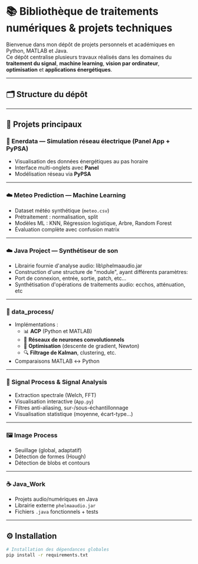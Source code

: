 # 📚 Bibliothèque de traitements numériques & projets techniques

Bienvenue dans mon dépôt de projets personnels et académiques en Python, MATLAB et Java.  
Ce dépôt centralise plusieurs travaux réalisés dans les domaines du **traitement du signal**, **machine learning**, **vision par ordinateur**, **optimisation** et **applications énergétiques**.

---

## 🗂️ Structure du dépôt

---

## 🚀 Projets principaux

### 🔋 Enerdata — Simulation réseau électrique (Panel App + PyPSA)
- Visualisation des données énergétiques au pas horaire
- Interface multi-onglets avec **Panel**
- Modélisation réseau via **PyPSA**

---

### ☁️ Meteo Prediction — Machine Learning
- Dataset météo synthétique (`meteo.csv`)
- Prétraitement : normalisation, split
- Modèles ML : KNN, Régression logistique, Arbre, Random Forest
- Évaluation complète avec confusion matrix

---

### ☁️ Java Project — Synthétiseur de son
- Librairie fournie d'analyse audio: lib\phelmaaudio.jar
- Construction d'une structure de "module", ayant différents paramètres:
- Port de connexion, entrée, sortie, patch, etc...
- Synthétisation d'opérations de traitements audio: ecchos, atténuation, etc

---

### 🧠 data_process/
- Implémentations :
  - 📊 **ACP** (Python et MATLAB)
  - 🧠 **Réseaux de neurones convolutionnels**
  - 🧪 **Optimisation** (descente de gradient, Newton)
  - 🔍 **Filtrage de Kalman**, clustering, etc.
- Comparaisons MATLAB ↔ Python

---

### 🧪 Signal Process & Signal Analysis
- Extraction spectrale (Welch, FFT)
- Visualisation interactive (`App.py`)
- Filtres anti-aliasing, sur-/sous-échantillonnage
- Visualisation statistique (moyenne, écart-type...)

---

### 🖼️ Image Process
- Seuillage (global, adaptatif)
- Détection de formes (Hough)
- Détection de blobs et contours

---

### ☕ Java_Work
- Projets audio/numériques en Java
- Librairie externe `phelmaaudio.jar`
- Fichiers `.java` fonctionnels + tests

---

## ⚙️ Installation

```bash
# Installation des dépendances globales
pip install -r requirements.txt

